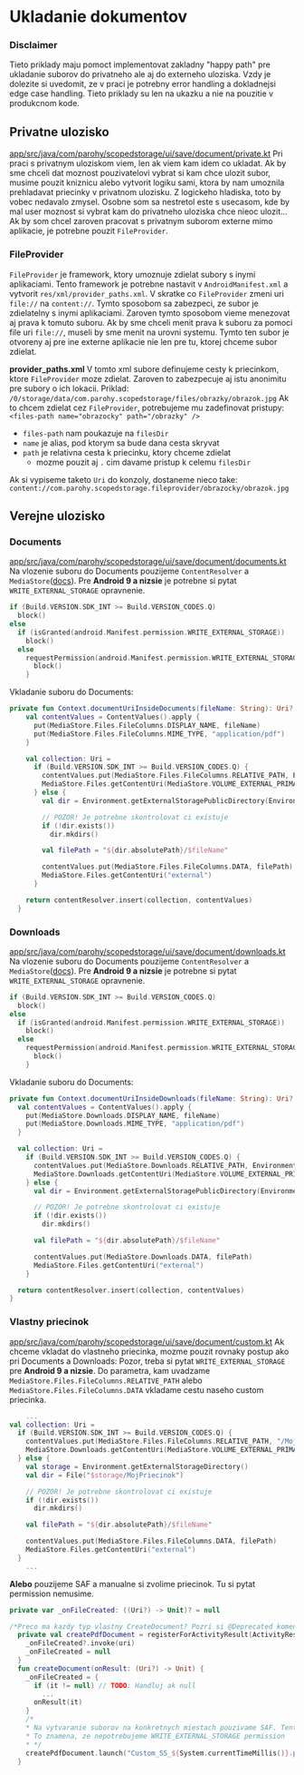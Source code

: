 # Ukladanie dokumentov
### Disclaimer
Tieto priklady maju pomoct implementovat zakladny "happy path" pre ukladanie suborov do privatneho ale aj do externeho uloziska. Vzdy je dolezite si uvedomit, ze v praci je potrebny error handling a dokladnejsi edge case handling. Tieto priklady su len na ukazku a nie na pouzitie v produkcnom kode.

## Privatne ulozisko
[app/src/java/com/parohy/scopedstorage/ui/save/document/private.kt](./private.kt)
Pri praci s privatnym uloziskom viem, len ak viem kam idem co ukladat. Ak by sme chceli dat moznost pouzivatelovi vybrat si kam chce ulozit subor, musime pouzit kniznicu alebo vytvorit logiku sami, ktora by nam umoznila prehladavat priecinky v privatnom ulozisku.
Z logickeho hladiska, toto by vobec nedavalo zmysel. Osobne som sa nestretol este s usecasom, kde by mal user moznost si vybrat kam do privatneho uloziska chce nieoc ulozit...
Ak by som chcel zaroven pracovat s privatnym suborom externe mimo aplikacie, je potrebne pouzit `FileProvider`.

### FileProvider
`FileProvider` je framework, ktory umoznuje zdielat subory s inymi aplikaciami. Tento framework je potrebne nastavit v `AndroidManifest.xml` a vytvorit `res/xml/provider_paths.xml`.
V skratke co `FileProvider` zmeni uri `file://` na `content://`. Tymto sposobom sa zabezpeci, ze subor je zdielatelny s inymi aplikaciami. Zaroven tymto sposobom
vieme menezovat aj prava k tomuto suboru. Ak by sme chceli menit prava k suboru za pomoci file uri `file://`, museli by sme menit na urovni systemu. Tymto ten subor je otvoreny
aj pre ine externe aplikacie nie len pre tu, ktorej chceme subor zdielat.

**provider_paths.xml**
V tomto xml subore definujeme cesty k priecinkom, ktore `FileProvider` moze zdielat. Zaroven to zabezpecuje aj istu anonimitu pre subory o ich lokacii.
Priklad:
`/0/storage/data/com.parohy.scopedstorage/files/obrazky/obrazok.jpg`
Ak to chcem zdielat cez `FileProvider`, potrebujeme mu zadefinovat pristupy:
`<files-path name="obrazocky" path="/obrazky" />`
- `files-path` nam poukazuje na `filesDir`
- `name` je alias, pod ktorym sa bude dana cesta skryvat
- `path` je relativna cesta k priecinku, ktory chceme zdielat
    - mozme pouzit aj `.` cim davame pristup k celemu `filesDir`

Ak si vypiseme taketo `Uri` do konzoly, dostaneme nieco take:
`content://com.parohy.scopedstorage.fileprovider/obrazocky/obrazok.jpg`

## Verejne ulozisko

### Documents
[app/src/java/com/parohy/scopedstorage/ui/save/document/documents.kt](./documents.kt)
Na vlozenie suboru do Documents pouzijeme `ContentResolver` a `MediaStore`([docs](https://developer.android.com/training/data-storage/shared/media)).
Pre **Android 9 a nizsie** je potrebne si pytat `WRITE_EXTERNAL_STORAGE` opravnenie.
```kotlin
if (Build.VERSION.SDK_INT >= Build.VERSION_CODES.Q)
  block()
else
  if (isGranted(android.Manifest.permission.WRITE_EXTERNAL_STORAGE))
    block()
  else
    requestPermission(android.Manifest.permission.WRITE_EXTERNAL_STORAGE) {
      block()
    }
```

Vkladanie suboru do Documents:
```kotlin
private fun Context.documentUriInsideDocuments(fileName: String): Uri? {
    val contentValues = ContentValues().apply {
      put(MediaStore.Files.FileColumns.DISPLAY_NAME, fileName)
      put(MediaStore.Files.FileColumns.MIME_TYPE, "application/pdf")
    }

    val collection: Uri =
      if (Build.VERSION.SDK_INT >= Build.VERSION_CODES.Q) {
        contentValues.put(MediaStore.Files.FileColumns.RELATIVE_PATH, Environment.DIRECTORY_DOCUMENTS)
        MediaStore.Files.getContentUri(MediaStore.VOLUME_EXTERNAL_PRIMARY)
      } else {
        val dir = Environment.getExternalStoragePublicDirectory(Environment.DIRECTORY_DOCUMENTS)

        // POZOR! Je potrebne skontrolovat ci existuje
        if (!dir.exists())
          dir.mkdirs()

        val filePath = "${dir.absolutePath}/$fileName"

        contentValues.put(MediaStore.Files.FileColumns.DATA, filePath)
        MediaStore.Files.getContentUri("external")
      }

    return contentResolver.insert(collection, contentValues)
  }
```

### Downloads
[app/src/java/com/parohy/scopedstorage/ui/save/document/downloads.kt](./downloads.kt)
Na vlozenie suboru do Documents pouzijeme `ContentResolver` a `MediaStore`([docs](https://developer.android.com/training/data-storage/shared/media)).
Pre **Android 9 a nizsie** je potrebne si pytat `WRITE_EXTERNAL_STORAGE` opravnenie.
```kotlin
if (Build.VERSION.SDK_INT >= Build.VERSION_CODES.Q)
  block()
else
  if (isGranted(android.Manifest.permission.WRITE_EXTERNAL_STORAGE))
    block()
  else
    requestPermission(android.Manifest.permission.WRITE_EXTERNAL_STORAGE) {
      block()
    }
```

Vkladanie suboru do Documents:
```kotlin
private fun Context.documentUriInsideDownloads(fileName: String): Uri? {
  val contentValues = ContentValues().apply {
    put(MediaStore.Downloads.DISPLAY_NAME, fileName)
    put(MediaStore.Downloads.MIME_TYPE, "application/pdf")
  }

  val collection: Uri =
    if (Build.VERSION.SDK_INT >= Build.VERSION_CODES.Q) {
      contentValues.put(MediaStore.Downloads.RELATIVE_PATH, Environment.DIRECTORY_DOWNLOADS)
      MediaStore.Downloads.getContentUri(MediaStore.VOLUME_EXTERNAL_PRIMARY)
    } else {
      val dir = Environment.getExternalStoragePublicDirectory(Environment.DIRECTORY_DOWNLOADS)

      // POZOR! Je potrebne skontrolovat ci existuje
      if (!dir.exists())
        dir.mkdirs()

      val filePath = "${dir.absolutePath}/$fileName"

      contentValues.put(MediaStore.Downloads.DATA, filePath)
      MediaStore.Files.getContentUri("external")
    }

  return contentResolver.insert(collection, contentValues)
}
 ```

### Vlastny priecinok
[app/src/java/com/parohy/scopedstorage/ui/save/document/custom.kt](./custom.kt)
Ak chceme vkladat do vlastneho priecinka, mozme pouzit rovnaky postup ako pri Documents a Downloads:
Pozor, treba si pytat `WRITE_EXTERNAL_STORAGE` pre **Android 9 a nizsie**.
Do parametra, kam uvadzame `MediaStore.Files.FileColumns.RELATIVE_PATH` alebo `MediaStore.Files.FileColumns.DATA` vkladame cestu naseho custom priecinka.
```kotlin
    ...
val collection: Uri =
  if (Build.VERSION.SDK_INT >= Build.VERSION_CODES.Q) {
    contentValues.put(MediaStore.Files.FileColumns.RELATIVE_PATH, "/MojPriecinok")
    MediaStore.Downloads.getContentUri(MediaStore.VOLUME_EXTERNAL_PRIMARY)
  } else {
    val storage = Environment.getExternalStorageDirectory()
    val dir = File("$storage/MojPriecinok")

    // POZOR! Je potrebne skontrolovat ci existuje
    if (!dir.exists())
      dir.mkdirs()

    val filePath = "${dir.absolutePath}/$fileName"

    contentValues.put(MediaStore.Files.FileColumns.DATA, filePath)
    MediaStore.Files.getContentUri("external")
  }
    ...
```
**Alebo** pouzijeme SAF a manualne si zvolime priecinok. Tu si pytat permission nemusime.
```kotlin
private var _onFileCreated: ((Uri?) -> Unit)? = null

/*Preco ma kazdy typ vlastny CreateDocument? Pozri si @Deprecated koment pre triedu CreateDocument...*/
  private val createPdfDocument = registerForActivityResult(ActivityResultContracts.CreateDocument("application/pdf")) { uri: Uri? ->
    _onFileCreated?.invoke(uri)
    _onFileCreated = null
  }
  fun createDocument(onResult: (Uri?) -> Unit) {
    _onFileCreated = {
      if (it != null) // TODO: Handluj ak null
        ...
      onResult(it)
    }
    /*
    * Na vytvaranie suborov na konkretnych miestach pouzivame SAF. Tento uz ma integrovany Scoped Storage
    * To znamena, ze nepotrebujeme WRITE_EXTERNAL_STORAGE permission
    * */
    createPdfDocument.launch("Custom_SS_${System.currentTimeMillis()}.pdf")
  }
```
